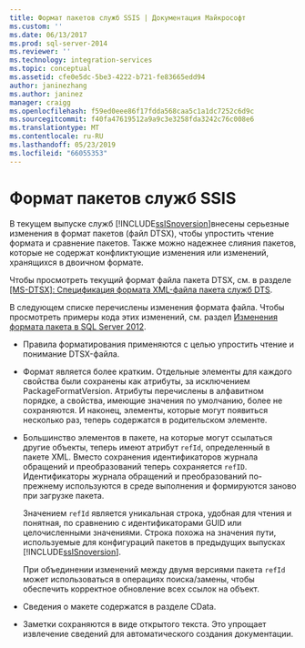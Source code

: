 ```yaml
---
title: Формат пакетов служб SSIS | Документация Майкрософт
ms.custom: ''
ms.date: 06/13/2017
ms.prod: sql-server-2014
ms.reviewer: ''
ms.technology: integration-services
ms.topic: conceptual
ms.assetid: cfe0e5dc-5be3-4222-b721-fe83665edd94
author: janinezhang
ms.author: janinez
manager: craigg
ms.openlocfilehash: f59ed0eee86f17fdda568caa5c1a1dc7252c6d9c
ms.sourcegitcommit: f40fa47619512a9a9c3e3258fda3242c76c008e6
ms.translationtype: MT
ms.contentlocale: ru-RU
ms.lasthandoff: 05/23/2019
ms.locfileid: "66055353"
---
```

# <a name="ssis-package-format"></a>Формат пакетов служб SSIS
  В текущем выпуске служб [!INCLUDE[ssISnoversion](../includes/ssisnoversion-md.md)]внесены серьезные изменения в формат пакетов (файл DTSX), чтобы упростить чтение формата и сравнение пакетов. Также можно надежнее слияния пакетов, которые не содержат конфликтующие изменения или изменений, хранящихся в двоичном формате.  
  
 Чтобы просмотреть текущий формат файла пакета DTSX, см. в разделе [ \[MS-DTSX\]: Спецификация формата XML-файла пакета служб DTS](https://go.microsoft.com/fwlink/?LinkId=233251).  
  
 В следующем списке перечислены изменения формата файла. Чтобы просмотреть примеры кода этих изменений, см. раздел [Изменения формата пакета в SQL Server 2012](https://go.microsoft.com/fwlink/?LinkId=233255).  
  
-   Правила форматирования применяются с целью упростить чтение и понимание DTSX-файла.  
  
-   Формат является более кратким. Отдельные элементы для каждого свойства были сохранены как атрибуты, за исключением PackageFormatVersion. Атрибуты перечислены в алфавитном порядке, а свойства, имеющие значения по умолчанию, более не сохраняются. И наконец, элементы, которые могут появиться несколько раз, теперь содержатся в родительском элементе.  
  
-   Большинство элементов в пакете, на которые могут ссылаться другие объекты, теперь имеют атрибут `refId`, определенный в пакете XML. Вместо сохранения идентификаторов журнала обращений и преобразований теперь сохраняется `refID`. Идентификаторы журнала обращений и преобразований по-прежнему используются в среде выполнения и формируются заново при загрузке пакета.  
  
     Значением `refId` является уникальная строка, удобная для чтения и понятная, по сравнению с идентификаторами GUID или целочисленными значениями. Строка похожа на значения пути, используемые для конфигураций пакетов в предыдущих выпусках [!INCLUDE[ssISnoversion](../includes/ssisnoversion-md.md)].  
  
     При объединении изменений между двумя версиями пакета `refId` может использоваться в операциях поиска/замены, чтобы обеспечить корректное обновление всех ссылок на объект.  
  
-   Сведения о макете содержатся в разделе CData.  
  
-   Заметки сохраняются в виде открытого текста. Это упрощает извлечение сведений для автоматического создания документации.  
  
  
